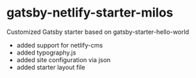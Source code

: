 # gatsby-netlify-starter-milos

Customized Gatsby starter based on gatsby-starter-hello-world

- added support for netlify-cms
- added typography.js
- added site configuration via json
- added starter layout file